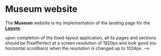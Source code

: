 # Museum website
The **Museum** website is my implementation of the landing page for the [**Louvre**](https://www.louvre.fr/en).

<!-- TODO:
1) render content for the gallery section from JSON;
2) layout of the pictures in gallery section with margin-top 50px for the first and the third collumns;
3) edit my contact-info; -->

<!-- --> upon completion of the fixed-layout application, all its pages and sections should be PixelPerfect at a screen resolution of 1920px and look good (no horizontal scrollbars) when the resolution is changed up to 1024px. -->
